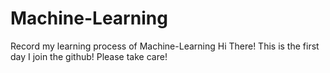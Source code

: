 # Machine-Learning
Record my learning process of Machine-Learning
Hi There! This is the first day I join the github! Please take care!
